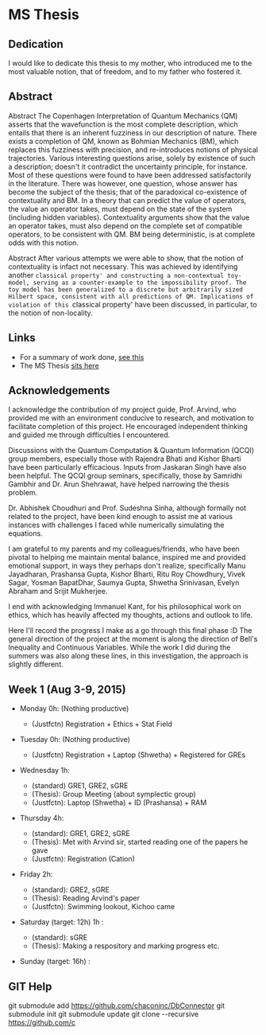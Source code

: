 MS Thesis
==

Dedication
--
I would like to dedicate this thesis to my mother, who introduced me to the most valuable notion, that of freedom, and to my father who fostered it.

Abstract
--
Abstract The Copenhagen Interpretation of Quantum Mechanics (QM) asserts that the wavefunction is the most complete description, which entails that there is an inherent fuzziness in our description of nature. There exists a completion of QM, known as Bohmian Mechanics (BM), which replaces this fuzziness with precision, and re-introduces notions of physical trajectories. Various interesting questions arise, solely by existence of such a description; doesn't it contradict the uncertainty principle, for instance. Most of these questions were found to have been addressed satisfactorily in the literature. There was however, one question, whose answer has become the subject of the thesis; that of the paradoxical co-existence of contextuality and BM. In a theory that can predict the value of operators, the value an operator takes, must depend on the state of the system (including hidden variables). Contextuality arguments show that the value an operator takes, must also depend on the complete set of compatible operators, to be consistent with QM. BM being deterministic, is at complete odds with this notion. 

Abstract After various attempts we were able to show, that the notion of contextuality is infact not necessary. This was achieved by identifying another `classical property' and constructing a non-contextual toy-model, serving as a counter-example to the impossibility proof. The toy model has been generalized to a discrete but arbitrarily sized Hilbert space, consistent with all predictions of QM. Implications of violation of this `classical property' have been discussed, in particular, to the notion of non-locality.

Links
--
* For a summary of work done, [see this](summary.pdf)
* The MS Thesis [sits here](MSThesis/Thesis.pdf)

Acknowledgements
--
I acknowledge the contribution of my project guide, Prof. Arvind, who provided me with an environment conducive to research, and motivation to facilitate completion of this project. He encouraged independent thinking and guided me through difficulties I encountered.

Discussions with the Quantum Computation & Quantum Information (QCQI) group members, especially those with Rajendra Bhati and Kishor Bharti have been particularly efficacious. Inputs from Jaskaran Singh have also been helpful. The QCQI group seminars, specifically, those by Samridhi Gambhir and Dr. Arun Shehrawat, have helped narrowing the thesis problem. 

Dr. Abhishek Choudhuri and Prof. Sudeshna Sinha, although formally not related to the project, have been kind enough to assist me at various instances with challenges I faced while numerically simulating the equations. 

I am grateful to my parents and my colleagues/friends, who have been pivotal to helping me maintain mental balance, inspired me and provided emotional support, in ways they perhaps don't realize, specifically Manu Jayadharan, Prashansa Gupta, Kishor Bharti, Ritu Roy Chowdhury, Vivek Sagar, Yosman BapatDhar, Saumya Gupta, Shwetha Srinivasan, Evelyn Abraham and Srijit Mukherjee.

I end with acknowledging Immanuel Kant, for his philosophical work on ethics, which has heavily affected my thoughts, actions and outlook to life.




Here I'll record the progress I make as a go through this final phase :D
The general direction of the project at the moment is along the direction of Bell's Inequality and Continuous Variables. While the work I did during the summers was also along these lines, in this investigation, the approach is slightly different.

Week 1 (Aug 3-9, 2015)
--
* Monday 0h: (Nothing productive)
  * (Justfctn) Registration + Ethics + Stat Field
* Tuesday 0h: (Nothing productive)
  * (Justfctn) Registration + Laptop (Shwetha) + Registered for GREs
* Wednesday 1h:
  * (standard) GRE1, GRE2, sGRE
  * (Thesis): Group Meeting (about symplectic group)
  * (Justfctn): Laptop (Shwetha) + ID (Prashansa) + RAM
* Thursday 4h:
  * (standard): GRE1, GRE2, sGRE
  * (Thesis): Met with Arvind sir, started reading one of the papers he gave
  * (Justfctn): Registration (Cation)
* Friday 2h:
  * (standard): GRE2, sGRE
  * (Thesis): Reading Arvind's paper  
  * (Justfctn): Swimming lookout, Kichoo came
* Saturday (target: 12h) 1h :
  * (standard): sGRE
  * (Thesis): Making a respository and marking progress etc.

* Sunday (target: 16h) :


GIT Help
--
git submodule add https://github.com/chaconinc/DbConnector
git submodule init
git submodule update
git clone --recursive https://github.com/c